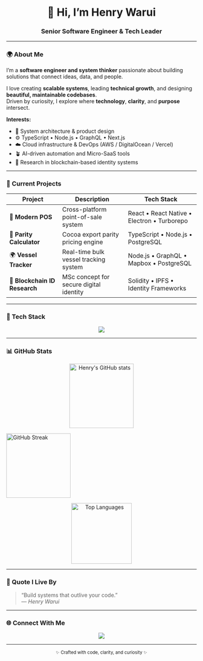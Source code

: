 <!-- Banner -->
<!-- <p align="center">
  <img src="https://raw.githubusercontent.com/hkwarui/henrywarui/main/assets/header.png" alt="Henry Warui — Senior Software Engineer & Tech Leader" width="100%">
</p> -->

<h1 align="center">👋 Hi, I’m Henry Warui</h1>
<h3 align="center">Senior Software Engineer & Tech Leader</h3>

---

### 🌍 About Me
I’m a **software engineer and system thinker** passionate about building solutions that connect ideas, data, and people.

I love creating **scalable systems**, leading **technical growth**, and designing **beautiful, maintainable codebases**.  
Driven by curiosity, I explore where **technology**, **clarity**, and **purpose** intersect.

**Interests:**
- 🧩 System architecture & product design  
- ⚙️ TypeScript • Node.js • GraphQL • Next.js  
- ☁️ Cloud infrastructure & DevOps (AWS / DigitalOcean / Vercel)  
- 🪴 AI-driven automation and Micro-SaaS tools  
- 📘 Research in blockchain-based identity systems  

---

### 🚀 Current Projects
| Project | Description | Tech Stack |
|----------|--------------|-------------|
| 🧾 **Modern POS** | Cross-platform point-of-sale system | React • React Native • Electron • Turborepo |
| 🧮 **Parity Calculator** | Cocoa export parity pricing engine | TypeScript • Node.js • PostgreSQL |
| 🌍 **Vessel Tracker** | Real-time bulk vessel tracking system | Node.js • GraphQL • Mapbox • PostgreSQL |
| 🔗 **Blockchain ID Research** | MSc concept for secure digital identity | Solidity • IPFS • Identity Frameworks |

---

### 🧰 Tech Stack
<p align="center">
  <img src="https://skillicons.dev/icons?i=ts,nodejs,nextjs,react,postgres,graphql,tailwind,docker,aws,vercel,git,githubactions,go&theme=light" />
</p>

---

### 📊 GitHub Stats

<p align="center">
  <!-- General Stats -->
  <img 
    src="https://hkwarui.vercel.app/api?username=hkwarui&show_icons=true&count_private=true&include_all_commits=true&theme=transparent&hide_border=true" 
    alt="Henry's GitHub stats" 
    height="170px"
  />

  <!-- Streak Stats -->
  <img 
    src="https://github-readme-streak-stats.herokuapp.com/?user=hkwarui&theme=transparent&hide_border=true" 
    alt="GitHub Streak"
    height="170px"
  />
</p>

<p align="center">
  <!-- Top Languages -->
  <img 
    src="https://github-readme-stats.vercel.app/api/top-langs/?username=hkwarui&layout=compact&theme=transparent&hide_border=true" 
    alt="Top Languages" 
    height="160px"
  />
</p>



---

### 💬 Quote I Live By
> “Build systems that outlive your code.”  
> — *Henry Warui*

---

### 🌐 Connect With Me
<p align="center">
  <a href="https://www.linkedin.com/in/henrywarui" target="_blank">
    <img src="https://img.shields.io/badge/LinkedIn-Henry%20Warui-blue?style=for-the-badge&logo=linkedin">
  </a>
</p>

---

<p align="center">
  <sub>✨ Crafted with code, clarity, and curiosity ✨</sub>
</p>
